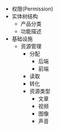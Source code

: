 
+ 权限(Permission)
+ 实体树结构
  + 产品分类
  + 功能描述
+ 基础设施
  + 资源管理
    + 分配
      + 后端
      + 前端
    + 读取
    + 转化
    + 资源类型
      + 文章
      + 视频
      + 图像
      + 声音